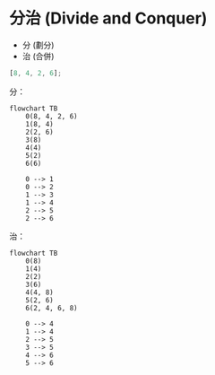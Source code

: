 # 分治 (Divide and Conquer)

- 分 (劃分)
- 治 (合併)

```ts
[8, 4, 2, 6];
```

分：

```mermaid
flowchart TB
    0(8, 4, 2, 6)
    1(8, 4)
    2(2, 6)
    3(8)
    4(4)
    5(2)
    6(6)

    0 --> 1
    0 --> 2
    1 --> 3
    1 --> 4
    2 --> 5
    2 --> 6
```

治：

```mermaid
flowchart TB
    0(8)
    1(4)
    2(2)
    3(6)
    4(4, 8)
    5(2, 6)
    6(2, 4, 6, 8)

    0 --> 4
    1 --> 4
    2 --> 5
    3 --> 5
    4 --> 6
    5 --> 6
```

